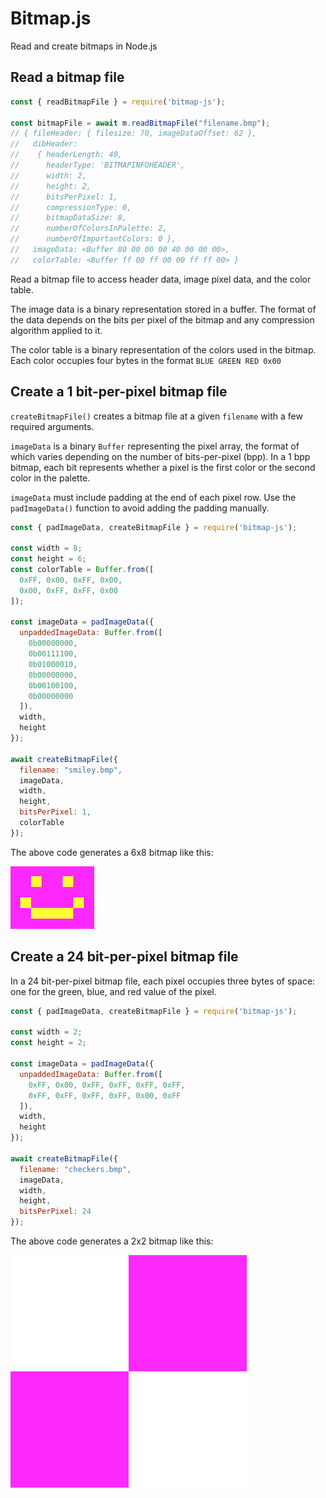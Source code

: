 # Bitmap.js

Read and create bitmaps in Node.js

## Read a bitmap file

```js
const { readBitmapFile } = require('bitmap-js');

const bitmapFile = await m.readBitmapFile("filename.bmp");
// { fileHeader: { filesize: 70, imageDataOffset: 62 },
//   dibHeader:
//    { headerLength: 40,
//      headerType: 'BITMAPINFOHEADER',
//      width: 2,
//      height: 2,
//      bitsPerPixel: 1,
//      compressionType: 0,
//      bitmapDataSize: 8,
//      numberOfColorsInPalette: 2,
//      numberOfImportantColors: 0 },
//   imageData: <Buffer 80 00 00 00 40 00 00 00>,
//   colorTable: <Buffer ff 00 ff 00 00 ff ff 00> }
```

Read a bitmap file to access header data, image pixel data, and the color table.

The image data is a binary representation stored in a buffer. The format of the data depends on the bits per pixel of the bitmap and any compression algorithm applied to it.

The color table is a binary representation of the colors used in the bitmap. Each color occupies four bytes in the format `BLUE GREEN RED 0x00`

## Create a 1 bit-per-pixel bitmap file

`createBitmapFile()` creates a bitmap file at a given `filename` with a few required arguments.

`imageData` is a binary `Buffer` representing the pixel array, the format of which varies depending on the number of bits-per-pixel (bpp). In a 1 bpp bitmap, each bit represents whether a pixel is the first color or the second color in the palette.

`imageData` must include padding at the end of each pixel row. Use the `padImageData()` function to avoid adding the padding manually.

```js
const { padImageData, createBitmapFile } = require('bitmap-js');

const width = 8;
const height = 6;
const colorTable = Buffer.from([
  0xFF, 0x00, 0xFF, 0x00,
  0x00, 0xFF, 0xFF, 0x00
]);

const imageData = padImageData({
  unpaddedImageData: Buffer.from([
    0b00000000,
    0b00111100,
    0b01000010,
    0b00000000,
    0b00100100,
    0b00000000
  ]),
  width,
  height
});

await createBitmapFile({
  filename: "smiley.bmp",
  imageData,
  width,
  height,
  bitsPerPixel: 1,
  colorTable
});
```

The above code generates a 6x8 bitmap like this:

![smiley](screenshots/smiley.png?raw=true)

## Create a 24 bit-per-pixel bitmap file

In a 24 bit-per-pixel bitmap file, each pixel occupies three bytes of space: one for the green, blue, and red value of the pixel.

```js
const { padImageData, createBitmapFile } = require('bitmap-js');

const width = 2;
const height = 2;

const imageData = padImageData({
  unpaddedImageData: Buffer.from([
    0xFF, 0x00, 0xFF, 0xFF, 0xFF, 0xFF,
    0xFF, 0xFF, 0xFF, 0xFF, 0x00, 0xFF
  ]),
  width,
  height
});

await createBitmapFile({
  filename: "checkers.bmp",
  imageData,
  width,
  height,
  bitsPerPixel: 24
});
```

The above code generates a 2x2 bitmap like this:

![smiley](screenshots/checkers.png?raw=true)
